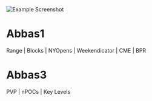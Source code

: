 ![Example Screenshot](https://github.com/abbaselmas/tradingview-indicator-combination/assets/28142617/e5908ea5-1aa1-417f-b44c-4a85ac541030)

# Abbas1
Range | Blocks | NYOpens | Weekendicator | CME | BPR

# Abbas3
PVP | nPOCs | Key Levels